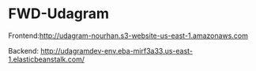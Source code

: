 # FWD-Udagram
Frontend:http://udagram-nourhan.s3-website-us-east-1.amazonaws.com

Backend: http://udagramdev-env.eba-mirf3a33.us-east-1.elasticbeanstalk.com/

